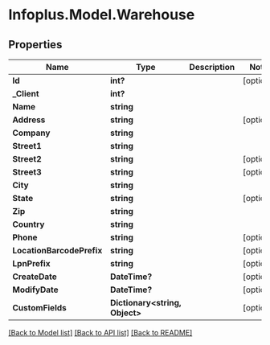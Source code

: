 # Infoplus.Model.Warehouse
## Properties

Name | Type | Description | Notes
------------ | ------------- | ------------- | -------------
**Id** | **int?** |  | [optional] 
**_Client** | **int?** |  | 
**Name** | **string** |  | 
**Address** | **string** |  | [optional] 
**Company** | **string** |  | 
**Street1** | **string** |  | 
**Street2** | **string** |  | [optional] 
**Street3** | **string** |  | [optional] 
**City** | **string** |  | 
**State** | **string** |  | [optional] 
**Zip** | **string** |  | 
**Country** | **string** |  | 
**Phone** | **string** |  | [optional] 
**LocationBarcodePrefix** | **string** |  | [optional] 
**LpnPrefix** | **string** |  | [optional] 
**CreateDate** | **DateTime?** |  | [optional] 
**ModifyDate** | **DateTime?** |  | [optional] 
**CustomFields** | **Dictionary&lt;string, Object&gt;** |  | [optional] 

[[Back to Model list]](../README.md#documentation-for-models) [[Back to API list]](../README.md#documentation-for-api-endpoints) [[Back to README]](../README.md)

